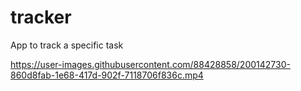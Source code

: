# tracker
App to track a specific task

https://user-images.githubusercontent.com/88428858/200142730-860d8fab-1e68-417d-902f-7118706f836c.mp4

